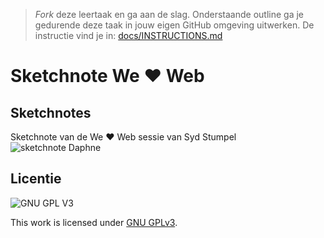 > _Fork_ deze leertaak en ga aan de slag. Onderstaande outline ga je gedurende deze taak in jouw eigen GitHub omgeving uitwerken. De instructie vind je in: [docs/INSTRUCTIONS.md](docs/INSTRUCTIONS.md)

# Sketchnote We ❤ Web

## Sketchnotes
Sketchnote van de We ❤ Web sessie van Syd Stumpel
![sketchnote Daphne](https://user-images.githubusercontent.com/69635977/146770272-eac7a05b-0e99-442d-a0dc-8b0b94e05dbe.jpg)

## Licentie

![GNU GPL V3](https://www.gnu.org/graphics/gplv3-127x51.png)

This work is licensed under [GNU GPLv3](./LICENSE).
